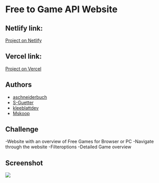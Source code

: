 <h1>Free to Game API Website </h1>

<h2>Netlify link: </h2>
<a href="https://comfy-sable-3604c1.netlify.app" target="_blank">Project on Netlify</a>
<h2>Vercel link: </h2>
<a href="https://project-free2game.vercel.app" target="_blank">Project on Vercel</a>

</hr>

<h2>Authors</h2>

- <a href="https://github.com/aschneiderbuch" target="_blank">aschneiderbuch</a>
- <a href="https://github.com/S-Guettner" target="_blank">S-Guetter</a>
- <a href="https://github.com/kleeblattdev" target="_blank">kleeblattdev</a>
- <a href="https://github.com/Mskoop" target="_blank">Mskoop</a>

</hr>

<h2>Challenge</h2>

-Website with an overview of Free Games for Browser or PC
-Navigate through the website
-Filteroptions
-Detailed Game overview

</hr>

<h2>Screenshot</h2>
<img src="./image/mobile_screenshot.png"/>
